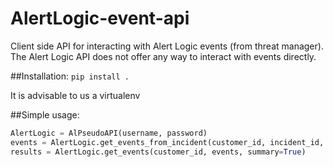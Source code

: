 # AlertLogic-event-api

Client side API for interacting with Alert Logic events (from threat manager). The Alert Logic API does not offer any way to interact with events directly.

##Installation:
`pip install .`

It is advisable to us a virtualenv

##Simple usage:

```python
AlertLogic = AlPseudoAPI(username, password)
events = AlertLogic.get_events_from_incident(customer_id, incident_id, api_key)
results = AlertLogic.get_events(customer_id, events, summary=True)
```


